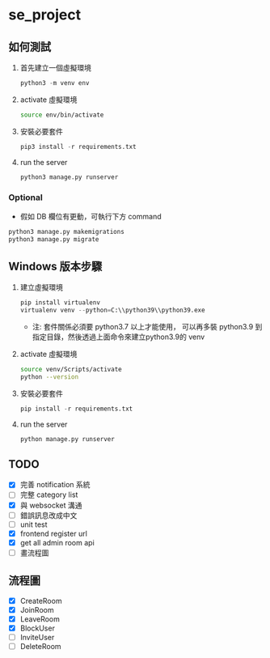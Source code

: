 # se_project

## 如何測試

1. 首先建立一個虛擬環境
   ```python
   python3 -m venv env
   ```
2. activate 虛擬環境
   ```sh
   source env/bin/activate
   ```
3. 安裝必要套件
   ```python
   pip3 install -r requirements.txt
   ```
4. run the server
   ```python
   python3 manage.py runserver
   ```

### Optional

- 假如 DB 欄位有更動，可執行下方 command

```python
python3 manage.py makemigrations
python3 manage.py migrate
```

## Windows 版本步驟

1. 建立虛擬環境
   ```python
   pip install virtualenv
   virtualenv venv --python=C:\\python39\\python39.exe
   ```
    - 注: 套件關係必須要 python3.7 以上才能使用，
    可以再多裝 python3.9 到指定目錄，然後透過上面命令來建立python3.9的 venv 

2. activate 虛擬環境 
   ```bash
   source venv/Scripts/activate
   python --version
   ```
3. 安裝必要套件
   ```python
   pip install -r requirements.txt
   ```
4. run the server
   ```python
   python manage.py runserver
   ```

## TODO 
- [x] 完善 notification 系統
- [ ] 完整 category list 
- [x] 與 websocket 溝通
- [ ] 錯誤訊息改成中文
- [ ] unit test
- [x] frontend register url
- [x] get all admin room api
- [ ] 畫流程圖

## 流程圖

- [X] CreateRoom
- [X] JoinRoom
- [X] LeaveRoom   
- [X] BlockUser
- [ ] InviteUser
- [ ] DeleteRoom